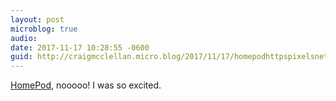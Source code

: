 ```yaml
---
layout: post
microblog: true
audio: 
date: 2017-11-17 10:28:55 -0600
guid: http://craigmcclellan.micro.blog/2017/11/17/homepodhttpspixelsnethomepoddelayeduntil-nooooo-i.html
---
```

[HomePod](https://512pixels.net/2017/11/homepod-delayed-until-2018/), nooooo! I was so excited.
